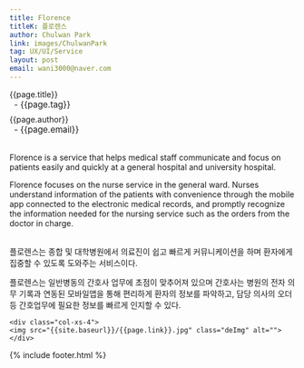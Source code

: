 ```yaml
---
title: Florence
titleK: 플로렌스
author: Chulwan Park
link: images/ChulwanPark
tag: UX/UI/Service
layout: post
email: wani3000@naver.com
---	
```


<div class="container">

<div class="deDep">
{{page.title}}<br>
<p style="font-size:15px; margin:0px; padding:0px 0px 0px 8px; margin:0px 0px 8px 0px;">- {{page.tag}}</p>
{{page.author}}<br>
<p style="font-size:15px; margin:0px; padding:0px 0px 0px 8px;">- {{page.email}}</p>
</div>

<br>

<div class="det lato">

<!--영문-->

Florence is a service that helps medical staff communicate and focus on patients easily and quickly at a general hospital and university hospital.

Florence focuses on the nurse service in the general ward. Nurses understand information of the patients with convenience through the mobile app connected to the electronic medical records, and promptly recognize the information needed for the nursing service such as the orders from the doctor in charge.

<!--영문-->

</div>


<div class="noto">
<!--국문-->

<br>
플로렌스는 종합 및 대학병원에서 의료진이 쉽고 빠르게 커뮤니케이션을 하며 환자에게 집중할 수 있도록 도와주는 서비스이다.

플로렌스는 일반병동의 간호사 업무에 초점이 맞추어져 있으며 간호사는 병원의 전자 의무 기록과 연동된 모바일앱을 통해 편리하게 환자의 정보를 파악하고, 담당 의사의 오더 등 간호업무에 필요한 정보를 빠르게 인지할 수 있다.


<!--국문-->

</div>

<div class="row noto">
	
	<div class="col-xs-4">
	<img src="{{site.baseurl}}/{{page.link}}.jpg" class="deImg" alt=""></div>
	
</div>

	

</div> 

{% include footer.html %}